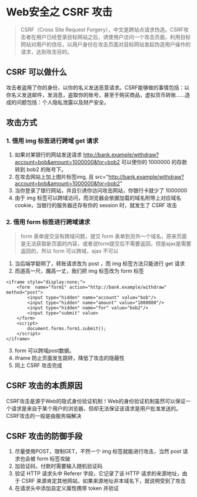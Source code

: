 # Web安全之 CSRF 攻击
> CSRF（Cross Site Request Forgery），中文是跨站点请求伪造。CSRF攻击者在用户已经登录目标网站之后，诱使用户访问一个攻击页面，利用目标网站对用户的信任，以用户身份在攻击页面对目标网站发起伪造用户操作的请求，达到攻击目的。

## CSRF 可以做什么
攻击者盗用了你的身份，以你的名义发送恶意请求。CSRF能够做的事情包括：以你名义发送邮件，发消息，盗取你的账号，甚至于购买商品，虚拟货币转账......造成的问题包括：个人隐私泄露以及财产安全。

## 攻击方式
### 1. 借用 img 标签进行跨域 get 请求
1. 如果对某银行的网站发送请求 http://bank.example/withdraw?account=bob&amount=1000000&for=bob2 可以使你的 1000000 的存款转到 bob2 的账号下。
2. 在攻击网站上加上图片标签img, 且 src="http://bank.example/withdraw?account=bob&amount=1000000&for=bob2"
3. 当你登录了银行网站，并且引诱你访问攻击网站，你银行卡就少了 1000000
4. 由于 img 标签可以跨域访问，而浏览器会依据加载的域名附带上对应域名cookie，当银行的服务器还存有你的 session 时，就发生了 CSRF 攻击

### 2. 借用 form 标签进行跨域请求
> form 表单提交没有跨域问题，提交 form 表单到另外一个域名，原来页面是无法获取新页面的内容，或者说form提交后不需要返回，但是ajax是需要返回的，所以 form 可以跨域，ajax 不可以

1. 当后端学聪明了，转账请求改为 post ，而 img 标签方法只能进行 get 请求
2. 而道高一尺，魔高一丈，我们把 img 标签改为 form 标签
```
<iframe style="display:none;">
    <form  name="form1" action="http://bank.example/withdraw" method="post">
        <input type="hidden" name="account" value="bob"/>
        <input type="hidden" name="amount" value="1000000"/>
        <input type="hidden" name="for" value="bob2"/>
        <input type="submit" value>
    </form>
    <script>
        document.forms.form1.submit();
    </script>
</iframe>
```
3. form 可以跨域post数据。
4. iframe 防止页面发生跳转，降低了攻击的隐蔽性
5. 同上 CSRF 攻击完成

## CSRF 攻击的本质原因
CSRF攻击是源于Web的隐式身份验证机制！Web的身份验证机制虽然可以保证一个请求是来自于某个用户的浏览器，但却无法保证该请求是用户批准发送的。CSRF攻击的一般是由服务端解决

## CSRF 攻击的防御手段
1. 尽量使用POST，限制GET，不然一个 img 标签就能进行攻击，当然 post 请求也会被 form 标签攻破
2. 加验证码，付款时需要输入随机验证码
3. 验证 HTTP 请求头中 Referer 字段，它记录了该 HTTP 请求的来源地址，由于 CSRF 来源肯定其他网站，如果来源地址非本域名下，就说明受到了攻击
4. 在请求头中添加自定义属性携带 token 并验证